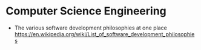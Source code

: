 # Computer Science Engineering
- The various software development philosophies at one place
https://en.wikipedia.org/wiki/List_of_software_development_philosophies 
